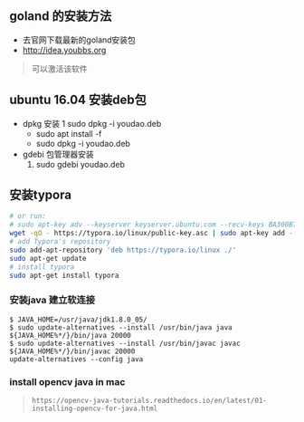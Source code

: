 ## goland 的安装方法

- 去官网下载最新的goland安装包
- http://idea.youbbs.org
> 可以激活该软件

## ubuntu 16.04 安装deb包
- dpkg 安装
    1 sudo dpkg -i youdao.deb
    - sudo apt install -f 
    - sudo dpkg -i youdao.deb
- gdebi 包管理器安装
    1. sudo gdebi youdao.deb

## 安装typora
```sh
# or run:
# sudo apt-key adv --keyserver keyserver.ubuntu.com --recv-keys BA300B7755AFCFAE
wget -qO - https://typora.io/linux/public-key.asc | sudo apt-key add -
# add Typora's repository
sudo add-apt-repository 'deb https://typora.io/linux ./'
sudo apt-get update
# install typora
sudo apt-get install typora
```
### 安装java 建立软连接
```
$ JAVA_HOME=/usr/java/jdk1.8.0_05/
$ sudo update-alternatives --install /usr/bin/java java ${JAVA_HOME%*/}/bin/java 20000
$ sudo update-alternatives --install /usr/bin/javac javac ${JAVA_HOME%*/}/bin/javac 20000
update-alternatives --config java
```
### install opencv java in mac
> `https://opencv-java-tutorials.readthedocs.io/en/latest/01-installing-opencv-for-java.html`
